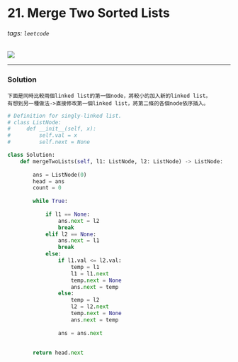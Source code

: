 # 21. Merge Two Sorted Lists
###### tags: `leetcode`

![](https://i.imgur.com/XOIQxJJ.png)

---
### Solution

    下面是同時比較兩個linked list的第一個node，將較小的加入新的linked list。
    有想到另一種做法->直接修改第一個linked list，將第二條的各個node依序插入。

```python
# Definition for singly-linked list.
# class ListNode:
#     def __init__(self, x):
#         self.val = x
#         self.next = None

class Solution:
    def mergeTwoLists(self, l1: ListNode, l2: ListNode) -> ListNode:
        
        ans = ListNode(0)
        head = ans
        count = 0
        
        while True:
            
            if l1 == None:
                ans.next = l2
                break
            elif l2 == None:
                ans.next = l1
                break
            else:
                if l1.val <= l2.val:
                    temp = l1
                    l1 = l1.next
                    temp.next = None
                    ans.next = temp                   
                else:
                    temp = l2
                    l2 = l2.next
                    temp.next = None
                    ans.next = temp
 
                ans = ans.next
                
        
        return head.next
```